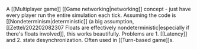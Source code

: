 A [[Multiplayer game]] [[Game networking|networking]] concept - just have every player run the entire simulation each tick. Assuming the code is [[Nondeterminism|deterministic]] (a big assumption, [[Zettel/202202082307 Floats are effectively nondeterministic|especially if there's floats involved]], this works beautifully. Problems are 1. [[Latency]] and 2. state desynchronization. Often used in [[Turn-based game]]s.